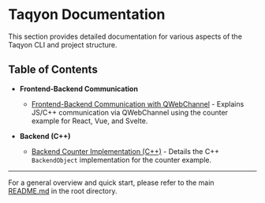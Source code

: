 # Taqyon Documentation

This section provides detailed documentation for various aspects of the Taqyon CLI and project structure.

## Table of Contents

*   **Frontend-Backend Communication**
    *   [Frontend-Backend Communication with QWebChannel](./frontend-backend-communication.md) - Explains JS/C++ communication via QWebChannel using the counter example for React, Vue, and Svelte.

*   **Backend (C++)**
    *   [Backend Counter Implementation (C++)](./backend-counter-implementation.md) - Details the C++ `BackendObject` implementation for the counter example.

---

For a general overview and quick start, please refer to the main [README.md](../README.md) in the root directory. 
